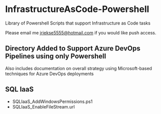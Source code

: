 # InfrastructureAsCode-Powershell
Library of Powershell Scripts that support Infrastructure as Code tasks

Please email me jriekse5555@hotmail.com if you would like push access.

## Directory Added to Support Azure DevOps Pipelines using only Powershell
Also includes documentation on overall strategy using Microsoft-based techniques for Azure DevOps deployments

## SQL IaaS
- SQLIaaS_AddWindowsPermissions.ps1
- SQLIaaS_EnableFileStream.url

